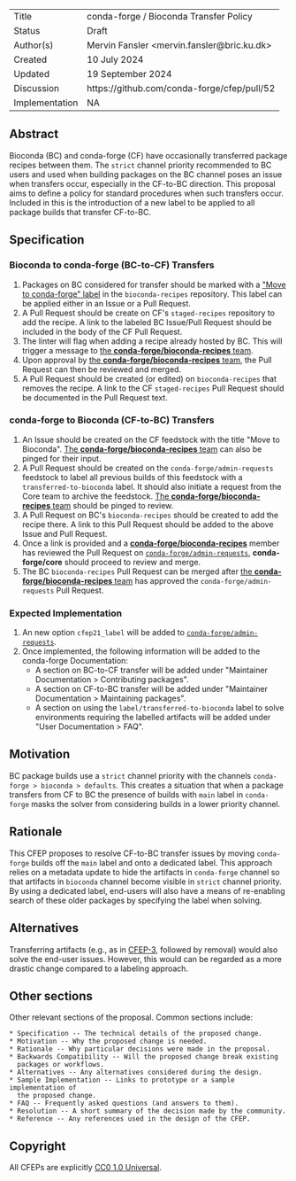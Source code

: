 
<table>
<tr><td> Title </td><td> conda-forge / Bioconda Transfer Policy </td>
<tr><td> Status </td><td> Draft </td></tr>
<tr><td> Author(s) </td><td> Mervin Fansler &lt;mervin.fansler@bric.ku.dk&gt;</td></tr>
<tr><td> Created </td><td> 10 July 2024</td></tr>
<tr><td> Updated </td><td> 19 September 2024</td></tr>
<tr><td> Discussion </td><td> https://github.com/conda-forge/cfep/pull/52 </td></tr>
<tr><td> Implementation </td><td> NA </td></tr>
</table>

## Abstract

Bioconda (BC) and conda-forge (CF) have occasionally transferred package recipes between them. The `strict` channel
priority recommended to BC users and used when building packages on the BC channel poses an
issue when transfers occur, especially in the CF-to-BC direction. This proposal aims to 
define a policy for standard procedures when such transfers occur. Included in this is the introduction
of a new label to be applied to all package builds that transfer CF-to-BC.

## Specification

### Bioconda to conda-forge (BC-to-CF) Transfers

1. Packages on BC considered for transfer should be marked with a ["Move to conda-forge" label](https://github.com/bioconda/bioconda-recipes/labels/Move%20to%20Conda-Forge) in the `bioconda-recipes` repository. This label can be applied either in an Issue or a Pull Request.
2. A Pull Request should be create on CF's `staged-recipes` repository to add the recipe. A link to the labeled BC Issue/Pull Request should be included in the body of the CF Pull Request.
3. The linter will flag when adding a recipe already hosted by BC. This will trigger a message to [the **conda-forge/bioconda-recipes** team](https://github.com/orgs/conda-forge/teams/bioconda-recipes).
4. Upon approval by [the **conda-forge/bioconda-recipes** team](https://github.com/orgs/conda-forge/teams/bioconda-recipes), the Pull Request can then be reviewed and merged.
5. A Pull Request should be created (or edited) on `bioconda-recipes` that removes the recipe. A link to the CF `staged-recipes` Pull Request should be documented in the Pull Request text.

### conda-forge to Bioconda (CF-to-BC) Transfers

1. An Issue should be created on the CF feedstock with the title "Move to Bioconda". [The **conda-forge/bioconda-recipes** team](https://github.com/orgs/conda-forge/teams/bioconda-recipes) can also be pinged for their input.
2. A Pull Request should be created on the `conda-forge/admin-requests` feedstock to label all previous builds of this feedstock with a `transferred-to-bioconda` label. It should also initiate a request from the Core team to archive the feedstock. [The **conda-forge/bioconda-recipes** team](https://github.com/orgs/conda-forge/teams/bioconda-recipes) should be pinged to review.
3. A Pull Request on BC's `bioconda-recipes` should be created to add the recipe there. A link to this Pull Request should be added to the above Issue and Pull Request.
4. Once a link is provided and a [**conda-forge/bioconda-recipes**](https://github.com/bioconda/bioconda-recipes) member has reviewed the Pull Request on [`conda-forge/admin-requests`](https://github.com/conda-forge/admin-requests), **conda-forge/core** should proceed to review and merge.
5. The BC `bioconda-recipes` Pull Request can be merged after [the **conda-forge/bioconda-recipes** team](https://github.com/orgs/conda-forge/teams/bioconda-recipes) has approved the `conda-forge/admin-requests` Pull Request.

### Expected Implementation

1. An new option `cfep21_label` will be added to [`conda-forge/admin-requests`](https://github.com/conda-forge/admin-requests).
2. Once implemented, the following information will be added to the conda-forge Documentation:
   - A section on BC-to-CF transfer will be added under "Maintainer Documentation > Contributing packages".
   - A section on CF-to-BC transfer will be added under "Maintainer Documentation > Maintaining packages".
   - A section on using the `label/transferred-to-bioconda` label to solve environments requiring the labelled artifacts will be added under "User Documentation > FAQ".

## Motivation

BC package builds use a `strict` channel priority with the channels `conda-forge > bioconda > defaults`. This creates a situation that when a package transfers from CF to BC the presence of builds with `main` label in `conda-forge` masks the solver from considering builds in a lower priority channel.

## Rationale

This CFEP proposes to resolve CF-to-BC transfer issues by moving `conda-forge` builds off the `main` label and onto a dedicated label. This approach relies on a metadata update to hide the artifacts in `conda-forge` channel so that artifacts in `bioconda` channel become visible in `strict` channel priority. By using a dedicated label, end-users will also have a means of re-enabling search of these older packages by specifying the label when solving.

## Alternatives

Transferring artifacts (e.g., as in [CFEP-3](https://github.com/conda-forge/cfep/blob/main/cfep-03.md), followed by removal) would also solve the end-user issues. However, this would can be regarded as a more drastic change compared to a labeling approach.

## Other sections

Other relevant sections of the proposal.  Common sections include:

    * Specification -- The technical details of the proposed change.
    * Motivation -- Why the proposed change is needed.
    * Rationale -- Why particular decisions were made in the proposal.
    * Backwards Compatibility -- Will the proposed change break existing
      packages or workflows.
    * Alternatives -- Any alternatives considered during the design.
    * Sample Implementation -- Links to prototype or a sample implementation of
      the proposed change.
    * FAQ -- Frequently asked questions (and answers to them).
    * Resolution -- A short summary of the decision made by the community.
    * Reference -- Any references used in the design of the CFEP.

## Copyright

All CFEPs are explicitly [CC0 1.0 Universal](https://creativecommons.org/publicdomain/zero/1.0/).
